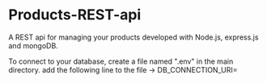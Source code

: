 # Products-REST-api
A REST api for managing your products
developed with Node.js, express.js and mongoDB.

To connect to your database, create a file named ".env" in the main directory.
add the following line to the file ->
DB_CONNECTION_URI=<paste in your connection url here>
